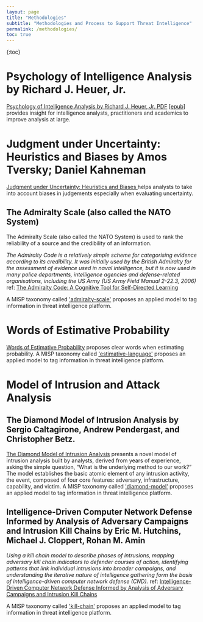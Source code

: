 ```yaml
---
layout: page
title: "Methodologies"
subtitle: "Methodologies and Process to Support Threat Intelligence"
permalink: /methodologies/
toc: true
---
```


{:toc}

# Psychology of Intelligence Analysis by Richard J. Heuer, Jr.

[Psychology of Intelligence Analysis by Richard J. Heuer, Jr. PDF](http://www.foo.be/docs/intelligence/PsychofIntelNew.pdf) \[[epub](files/Psychology_of_Intelligence_Analysis_Richards_Heuer.epub)\] provides insight for intelligence analysts, practitioners and academics to improve analysis at large.

# Judgment under Uncertainty: Heuristics and Biases by Amos Tversky; Daniel Kahneman

[Judgment under Uncertainty: Heuristics and Biases ](http://www.foo.be/docs/intelligence/Tversky_Kahneman_1974.pdf) helps analysts to take into account biases in judgements especially when evaluating uncertainty.

## The Admiralty Scale (also called the NATO System)

The Admiralty Scale (also called the NATO System) is used to rank the reliability of a source and the credibility of an information.

_The Admiralty Code is a relatively simple scheme for categorising evidence according to its credibility. It was initially used by the British Admiralty for the assessment of evidence used in naval intelligence, but it is now used in many police departments, intelligence agencies and defense-related organisations, including the US Army (US Army Field Manual 2-22.3, 2006)_ ref: [The Admiralty Code:
A Cognitive Tool for Self-Directed Learning](https://www.ijlter.org/index.php/ijlter/article/download/494/234)

A MISP taxonomy called ['admiralty-scale'](https://www.misp-project.org/taxonomies.html#_admiralty_scale) proposes an applied model to tag information in threat intelligence platform.

# Words of Estimative Probability

[Words of Estimative Probability](https://www.cia.gov/library/center-for-the-study-of-intelligence/csi-publications/books-and-monographs/sherman-kent-and-the-board-of-national-estimates-collected-essays/6words.html) proposes clear words when estimating probability. A MISP taxonomy called ['estimative-language'](https://www.misp-project.org/taxonomies.html#_estimative_language) proposes an applied model to tag information in threat intelligence platform.

# Model of Intrusion and Attack Analysis

## The Diamond Model of Intrusion Analysis by Sergio Caltagirone, Andrew Pendergast, and Christopher Betz.

[The Diamond Model of Intrusion Analysis](http://www.activeresponse.org/wp-content/uploads/2013/07/diamond.pdf) presents a novel model of intrusion analysis built by analysts, derived from years of experience, asking the simple question, “What is the underlying method to our work?” The model establishes the basic atomic element of any intrusion activity, the event, composed of four core features: adversary, infrastructure, capability, and victim. A MISP taxonomy called ['diamond-model'](https://www.misp-project.org/taxonomies.html#_diamond_model) proposes an applied model to tag information in threat intelligence platform.

## Intelligence-Driven Computer Network Defense Informed by Analysis of Adversary Campaigns and Intrusion Kill Chains by Eric M. Hutchins, Michael J. Cloppert, Rohan M. Amin

_Using a kill chain model to describe phases of intrusions, mapping adversary kill chain indicators to defender courses of action, identifying patterns that link individual intrusions into broader campaigns, and understanding the iterative nature of intelligence gathering form the basis of intelligence-driven computer network defense (CND)._ ref: [Intelligence-Driven Computer Network Defense Informed by Analysis of Adversary Campaigns and Intrusion Kill Chains](https://www.lockheedmartin.com/content/dam/lockheed/data/corporate/documents/LM-White-Paper-Intel-Driven-Defense.pdf)

A MISP taxonomy called ['kill-chain'](https://www.misp-project.org/taxonomies.html#_kill_chain) proposes an applied model to tag information in threat intelligence platform.
